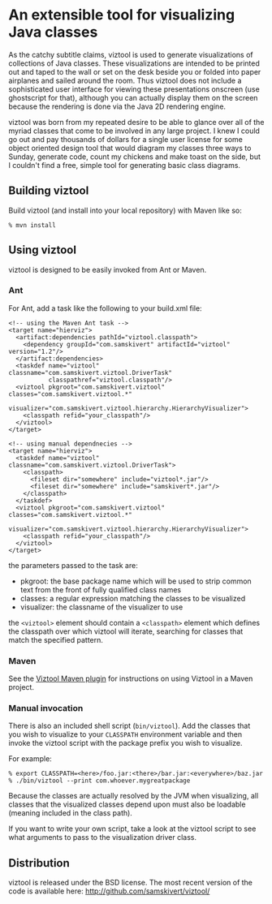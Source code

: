 # An extensible tool for visualizing Java classes

As the catchy subtitle claims, viztool is used to generate visualizations of collections of Java
classes. These visualizations are intended to be printed out and taped to the wall or set on the
desk beside you or folded into paper airplanes and sailed around the room. Thus viztool does not
include a sophisticated user interface for viewing these presentations onscreen (use ghostscript
for that), although you can actually display them on the screen because the rendering is done via
the Java 2D rendering engine.

viztool was born from my repeated desire to be able to glance over all of the myriad classes that
come to be involved in any large project. I knew I could go out and pay thousands of dollars for a
single user license for some object oriented design tool that would diagram my classes three ways
to Sunday, generate code, count my chickens and make toast on the side, but I couldn't find a free,
simple tool for generating basic class diagrams.

## Building viztool

Build viztool (and install into your local repository) with Maven like so:

    % mvn install

## Using viztool

viztool is designed to be easily invoked from Ant or Maven.

### Ant

For Ant, add a task like the following to your build.xml file:

    <!-- using the Maven Ant task -->
    <target name="hierviz">
      <artifact:dependencies pathId="viztool.classpath">
        <dependency groupId="com.samskivert" artifactId="viztool" version="1.2"/>
      </artifact:dependencies>
      <taskdef name="viztool" classname="com.samskivert.viztool.DriverTask"
               classpathref="viztool.classpath"/>
      <viztool pkgroot="com.samskivert.viztool" classes="com.samskivert.viztool.*"
               visualizer="com.samskivert.viztool.hierarchy.HierarchyVisualizer">
        <classpath refid="your_classpath"/>
      </viztool>
    </target>

    <!-- using manual dependnecies -->
    <target name="hierviz">
      <taskdef name="viztool" classname="com.samskivert.viztool.DriverTask">
        <classpath>
          <fileset dir="somewhere" include="viztool*.jar"/>
          <fileset dir="somewhere" include="samskivert*.jar"/>
        </classpath>
      </taskdef>
      <viztool pkgroot="com.samskivert.viztool" classes="com.samskivert.viztool.*"
               visualizer="com.samskivert.viztool.hierarchy.HierarchyVisualizer">
        <classpath refid="your_classpath"/>
      </viztool>
    </target>

the parameters passed to the task are:

* pkgroot: the base package name which will be used to strip common text from
  the front of fully qualified class names
* classes: a regular expression matching the classes to be visualized
* visualizer: the classname of the visualizer to use

the `<viztool>` element should contain a `<classpath>` element which defines the classpath over
which viztool will iterate, searching for classes that match the specified pattern.

### Maven

See the [Viztool Maven plugin] for instructions on using Viztool in a Maven project.

### Manual invocation

There is also an included shell script (`bin/viztool`). Add the classes that you wish to visualize
to your `CLASSPATH` environment variable and then invoke the viztool script with the package prefix
you wish to visualize.

For example:

    % export CLASSPATH=<here>/foo.jar:<there>/bar.jar:<everywhere>/baz.jar
    % ./bin/viztool --print com.whoever.mygreatpackage

Because the classes are actually resolved by the JVM when visualizing, all classes that the
visualized classes depend upon must also be loadable (meaning included in the class path).

If you want to write your own script, take a look at the viztool script to see what arguments to
pass to the visualization driver class.

## Distribution

viztool is released under the BSD license. The most recent version of the code is available here:
http://github.com/samskivert/viztool/

[Viztool Maven Plugin]:  https://github.com/samskivert/viztool-maven-plugin
